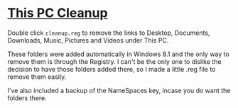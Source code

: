
# [This PC Cleanup](http://github.com/voxeldavid/this-pc-cleanup.git)

Double click `cleanup.reg` to remove the links to Desktop, Documents, Downloads, Music, Pictures and Videos under This PC.

These folders were added automatically in Windows 8.1 and the only way to remove them is through the Registry. I can't be the only one to dislike the decision to have those folders added there, so I made a little .reg file to remove them easily.

I've also included a backup of the NameSpaces key, incase you do want the folders there.
